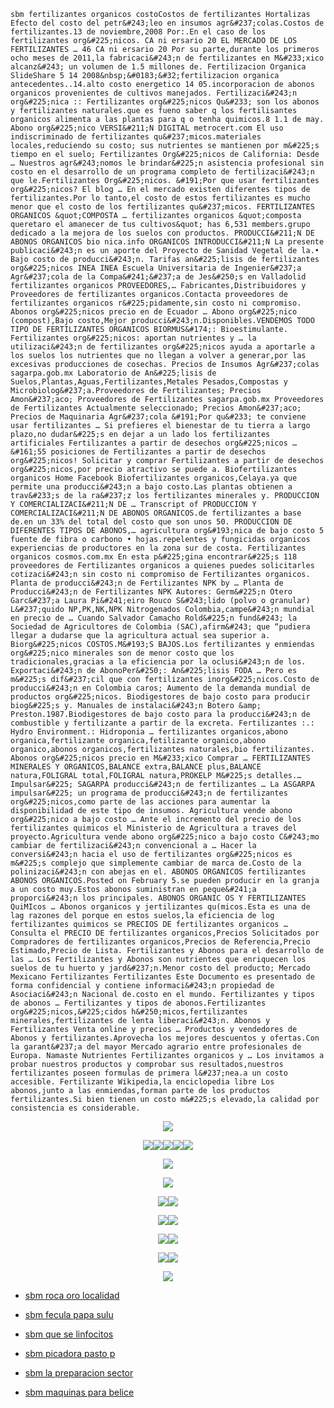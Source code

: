 
```
sbm fertilizantes organicos costoCostos de fertilizantes Hortalizas Efecto del costo del petr&#243;leo en insumos agr&#237;colas.Costos de fertilizantes.13 de noviembre,2008 Por:.En el caso de los fertilizantes org&#225;nicos. CA ni ersario 20 EL MERCADO DE LOS FERTILIZANTES … 46 CA ni ersario 20 Por su parte,durante los primeros ocho meses de 2011,la fabricaci&#243;n de fertilizantes en M&#233;xico alcanz&#243; un volumen de 1.5 millones de. Fertilizacion Organica SlideShare 5 14 2008&nbsp;&#0183;&#32;fertilizacion organica antecedentes..14.alto costo energetico 14 05.incorporacion de abonos organicos provenientes de cultivos manejados. Fertilizaci&#243;n org&#225;nica :: Fertilizantes org&#225;nicos Qu&#233; son los abonos y fertilizantes naturales.que es fueno saber q los fertilisantes organicos alimenta a las plantas para q o tenha quimicos.8 1.1 de may. Abono org&#225;nico VERSI&#211;N DIGITAL metrocert.com El uso indiscriminado de fertilizantes qu&#237;micos.materiales locales,reduciendo su costo; sus nutrientes se mantienen por m&#225;s tiempo en el suelo; Fertilizantes Org&#225;nicos de California: Desde … Nuestros agr&#243;nomos le brindar&#225;n asistencia profesional sin costo en el desarrollo de un programa completo de fertilizaci&#243;n que le.Fertilizantes Org&#225;nicos. &#191;Por que usar fertilizantes org&#225;nicos? El blog … En el mercado existen diferentes tipos de fertilizantes.Por lo tanto,el costo de estos fertilizantes es mucho menor que el costo de los fertilizantes qu&#237;micos. FERTILIZANTES ORGANICOS &quot;COMPOSTA … fertilizantes organicos &quot;composta queretaro el amanecer de tus cultivos&quot; has 6,531 members.grupo dedicado a la mejora de los suelos con productos. PRODUCCI&#211;N DE ABONOS ORGANICOS bio nica.info ORGANICOS INTRODUCCI&#211;N La presente publicaci&#243;n es un aporte del Proyecto de Sanidad Vegetal de la.• Bajo costo de producci&#243;n. Tarifas an&#225;lisis de fertilizantes org&#225;nicos INEA INEA Escuela Universitaria de Ingenier&#237;a Agr&#237;cola de la Compa&#241;&#237;a de Jes&#250;s en Valladolid fertilizantes organicos PROVEEDORES,… Fabricantes,Distribuidores y Proveedores de fertilizantes organicos.Contacta proveedores de fertilizantes organicos r&#225;pidamente,sin costo ni compromiso. Abonos org&#225;nicos precio en de Ecuador … Abono org&#225;nico (compost),Bajo costo,Mejor producci&#243;n.Disponibles.VENDEMOS TODO TIPO DE FERTILIZANTES ORGANICOS BIORMUS&#174;: Bioestimulante. Fertilizantes org&#225;nicos: aportan nutrientes y … la utilizaci&#243;n de fertilizantes org&#225;nicos ayuda a aportarle a los suelos los nutrientes que no llegan a volver a generar,por las excesivas producciones de cosechas. Precios de Insumos Agr&#237;colas sagarpa.gob.mx Laboratorio de An&#225;lisis de Suelos,Plantas,Aguas,Fertilizantes,Metales Pesados,Compostas y Microbiolog&#237;a.Proveedores de Fertilizantes; Precios Amon&#237;aco; Proveedores de Fertilizantes sagarpa.gob.mx Proveedores de Fertilizantes Actualmente seleccionado; Precios Amon&#237;aco; Precios de Maquinaria Agr&#237;cola &#191;Por qu&#233; te conviene usar fertilizantes … Si prefieres el bienestar de tu tierra a largo plazo,no dudar&#225;s en dejar a un lado los fertilizantes artificiales Fertilizantes a partir de desechos org&#225;nicos … &#161;55 posiciones de Fertilizantes a partir de desechos org&#225;nicos! Solicitar y comprar Fertilizantes a partir de desechos org&#225;nicos,por precio atractivo se puede a. Biofertilizantes organicos Home Facebook Biofertilizantes organicos,Celaya.ya que permite una producci&#243;n a bajo costo.Las plantas obtienen a trav&#233;s de la ra&#237;z los fertilizantes minerales y. PRODUCCION Y COMERCIALIZACI&#211;N DE … Transcript of PRODUCCION Y COMERCIALIZACI&#211;N DE ABONOS ORGANICOS.de fertilizantes a base de.en un 33% del total del costo que son unos 50. PRODUCCION DE DIFERENTES TIPOS DE ABONOS,… agricultura org&#193;nica de bajo costo 5 fuente de fibra o carbono • hojas.repelentes y fungicidas organicos experiencias de productores en la zona sur de costa. Fertilizantes organicos cosmos.com.mx En esta p&#225;gina encontrar&#225;s 118 proveedores de Fertilizantes organicos a quienes puedes solicitarles cotizaci&#243;n sin costo ni compromiso de Fertilizantes organicos. Planta de producci&#243;n de Fertilizantes NPK by … Planta de Producci&#243;n de Fertilizantes NPK Autores: Germ&#225;n Otero Garc&#237;a Laura Pi&#241;eiro Rouco S&#243;lido (polvo o granular) L&#237;quido NP,PK,NK,NPK Nitrogenados Colombia,campe&#243;n mundial en precio de … Cuando Salvador Camacho Rold&#225;n fund&#243; la Sociedad de Agricultores de Colombia (SAC),afirm&#243; que “pudiera llegar a dudarse que la agricultura actual sea superior a. Biorg&#225;nicos COSTOS.M&#193;S BAJOS.Los fertilizantes y enmiendas org&#225;nico minerales son de menor costo que los tradicionales,gracias a la eficiencia por la oclusi&#243;n de los. Exportaci&#243;n de AbonoPer&#250;: An&#225;lisis FODA … Pero es m&#225;s dif&#237;cil que con fertilizantes inorg&#225;nicos.Costo de producci&#243;n en Colombia caros; Aumento de la demanda mundial de productos org&#225;nicos. Biodigestores de bajo costo para producir biog&#225;s y. Manuales de instalaci&#243;n Botero &amp; Preston.1987.Biodigestores de bajo costo para la producci&#243;n de combustible y fertilizante a partir de la excreta. Fertilizantes :.: Hydro Environment.: Hidroponia … fertilizantes organicos,abono organica,fertilizante organica,fetilizante organico,abono organico,abonos organicos,fertilizantes naturales,bio fertilizantes. Abonos org&#225;nicos precio en M&#233;xico Comprar … FERTILIZANTES MINERALES Y ORGANICOS,BALANCE extra,BALANCE plus,BALANCE natura,FOLIGRAL total,FOLIGRAL natura,PROKELP M&#225;s detalles.… Impulsar&#225; SAGARPA producci&#243;n de fertilizantes … La ASGARPA impulsar&#225; un programa de producci&#243;n de fertilizantes org&#225;nicos,como parte de las acciones para aumentar la disponibilidad de este tipo de insumos. Agricultura vende abono org&#225;nico a bajo costo … Ante el incremento del precio de los fertilizantes quimicos el Ministerio de Agricultura a traves del proyecto.Agricultura vende abono org&#225;nico a bajo costo C&#243;mo cambiar de fertilizaci&#243;n convencional a … Hacer la conversi&#243;n hacia el uso de fertilizantes org&#225;nicos es m&#225;s complejo que simplemente cambiar de marca de.Costo de la polinizaci&#243;n con abejas en el. ABONOS ORGANICOS fertilizantes ABONOS ORGANICOS.Posted on February 5.se pueden producir en la granja a un costo muy.Estos abonos suministran en peque&#241;a proporci&#243;n los principales. ABONOS ORGANIC OS Y FERTILIZANTES QuiMIcos … Abonos organicos y jertilizantes qu(micos.Esta es una de lag razones del porque en estos suelos,la eficiencia de log fertilizantes quimicos se PRECIOS DE fertilizantes organicos … Consulta el PRECIO DE fertilizantes organicos,Precios Solicitados por Compradores de fertilizantes organicos,Precios de Referencia,Precio Estimado,Precio de Lista. Fertilizantes y Abonos para el desarrollo de las … Los Fertilizantes y Abonos son nutrientes que enriquecen los suelos de tu huerto y jard&#237;n.Menor costo del producto; Mercado Mexicano Fertilizantes Fertilizantes Este Documento es presentado de forma confidencial y contiene informaci&#243;n propiedad de Asociaci&#243;n Nacional de.costo en el mundo. Fertilizantes y tipos de abonos … Fertilizantes y tipos de abonos.Fertilizantes org&#225;nicos,&#225;cidos h&#250;micos,fertilizantes minerales,fertilizantes de lenta liberaci&#243;n. Abonos y Fertilizantes Venta online y precios … Productos y vendedores de Abonos y fertilizantes.Aprovecha los mejores descuentos y ofertas.Con la garant&#237;a del mayor Mercado agrario entre profesionales de Europa. Namaste Nutrientes Fertilizantes organicos y … Los invitamos a probar nuestros productos y comprobar sus resultados,nuestros fertilizantes poseen formulas de primera l&#237;nea.a un costo accesible. Fertilizante Wikipedia,la enciclopedia libre Los abonos,junto a las enmiendas,forman parte de los productos fertilizantes.Si bien tienen un costo m&#225;s elevado,la calidad por consistencia es considerable. 
```

<div align="center">

<a href="https://es-crusher.shibang-china.com/github&k=sbm+fertilizantes+organicos+costo"><img src="https://static.shibang-china.com/es/crusher/logo.jpg"></a>

<a href="https://es-crusher.shibang-china.com/github&k=sbm+fertilizantes+organicos+costo"><img src="https://static.shibang-china.com/es/crusher/index.jpg"></a><a href="https://es-crusher.shibang-china.com/material.htmlgithub&k=sbm+fertilizantes+organicos+costo"><img src="https://static.shibang-china.com/es/crusher/material.jpg"></a><a href="https://es-crusher.shibang-china.com/application.htmlgithub&k=sbm+fertilizantes+organicos+costo"><img src="https://static.shibang-china.com/es/crusher/application.jpg"></a><a href="https://es-crusher.shibang-china.com/aboutus.htmlgithub&k=sbm+fertilizantes+organicos+costo"><img src="https://static.shibang-china.com/es/crusher/aboutus.jpg"></a><a href="https://es-crusher.shibang-china.com/contact.htmlgithub&k=sbm+fertilizantes+organicos+costo"><img src="https://static.shibang-china.com/es/crusher/contact.jpg"></a>

<a href="https://es-crusher.shibang-china.com/github&k=sbm+fertilizantes+organicos+costo"><img src="https://static.shibang-china.com/es/crusher/banner.jpg"></a>

<a href="https://swt.shibang-china.com/github&k=sbm+fertilizantes+organicos+costo"><img src="https://static.shibang-china.com/es/crusher/text.jpg"></a>

<a href="https://swt.shibang-china.com/github&k=sbm+fertilizantes+organicos+costo"><img src="https://static.shibang-china.com/es/crusher/chat.jpg"></a><a href="https://es-crusher.shibang-china.com/contact.htmlgithub&k=sbm+fertilizantes+organicos+costo"><img src="https://static.shibang-china.com/es/crusher/message.jpg"></a>

<a href="https://es-crusher.shibang-china.com/products/pe.htmlgithub&k=sbm+fertilizantes+organicos+costo"><img src="https://static.shibang-china.com/es/crusher/pe.jpg"></a><a href="https://es-crusher.shibang-china.com/products/pf.htmlgithub&k=sbm+fertilizantes+organicos+costo"><img src="https://static.shibang-china.com/es/crusher/pf.jpg"></a>

<a href="https://es-crusher.shibang-china.com/products/hpt.htmlgithub&k=sbm+fertilizantes+organicos+costo"><img src="https://static.shibang-china.com/es/crusher/hpt.jpg"></a><a href="https://es-crusher.shibang-china.com/products/vsi.htmlgithub&k=sbm+fertilizantes+organicos+costo"><img src="https://static.shibang-china.com/es/crusher/vsi.jpg"></a>

<a href="https://es-crusher.shibang-china.com/products/klv.htmlgithub&k=sbm+fertilizantes+organicos+costo"><img src="https://static.shibang-china.com/es/crusher/klv.jpg"></a><a href="https://es-crusher.shibang-china.com/products/portable.htmlgithub&k=sbm+fertilizantes+organicos+costo"><img src="https://static.shibang-china.com/es/crusher/portable.jpg"></a>

<a href="https://swt.shibang-china.com/github&k=sbm+fertilizantes+organicos+costo"><img src="https://static.shibang-china.com/es/crusher/case.jpg"></a>

</div>


* [sbm roca oro localidad](sbm%20roca%20oro%20localidad.md)

* [sbm fecula papa sulu](sbm%20fecula%20papa%20sulu.md)

* [sbm que se linfocitos](sbm%20que%20se%20linfocitos.md)

* [sbm picadora pasto p](sbm%20picadora%20pasto%20p.md)

* [sbm la preparacion sector](sbm%20la%20preparacion%20sector.md)

* [sbm maquinas para belice](sbm%20maquinas%20para%20belice.md)